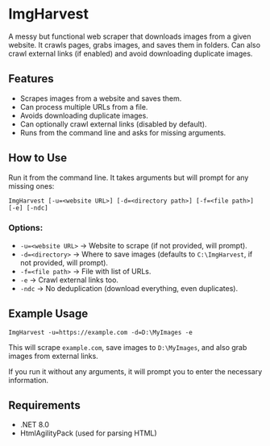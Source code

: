 # ImgHarvest

A messy but functional web scraper that downloads images from a given website. It crawls pages, grabs images, and saves them in folders. Can also crawl external links (if enabled) and avoid downloading duplicate images.

## Features
- Scrapes images from a website and saves them.
- Can process multiple URLs from a file.
- Avoids downloading duplicate images.
- Can optionally crawl external links (disabled by default).
- Runs from the command line and asks for missing arguments.

## How to Use
Run it from the command line. It takes arguments but will prompt for any missing ones:
```
ImgHarvest [-u=<website URL>] [-d=<directory path>] [-f=<file path>] [-e] [-ndc]
```

### Options:
- `-u=<website URL>` → Website to scrape (if not provided, will prompt).
- `-d=<directory>` → Where to save images (defaults to `C:\ImgHarvest`, if not provided, will prompt).
- `-f=<file path>` → File with list of URLs.
- `-e` → Crawl external links too.
- `-ndc` → No deduplication (download everything, even duplicates).

## Example Usage
```
ImgHarvest -u=https://example.com -d=D:\MyImages -e
```
This will scrape `example.com`, save images to `D:\MyImages`, and also grab images from external links.

If you run it without any arguments, it will prompt you to enter the necessary information.

## Requirements
- .NET 8.0
- HtmlAgilityPack (used for parsing HTML)


